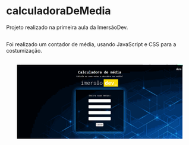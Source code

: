 # calculadoraDeMedia
Projeto realizado na primeira aula da ImersãoDev.
##

Foi realizado um contador de média, usando JavaScript e CSS para a costumização.


##
<div align="center">
  <img height= "200em" src="calculadoraDeMedia.gif">
</div>
